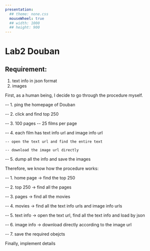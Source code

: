 ```yaml
---
presentation:
  ## theme: none.css
  mouseWheel: true
  ## width: 1000
  ## height: 900
---
```


<!-- slide -->
# Lab2 Douban

<!-- slide -->
## Requirement:

1. text info in json format 
2. images

<!-- slide -->
First, as a human being, 
I decide to go through the 
procedure myself.

<!-- slide -->
-- 1. ping the homepage of Douban

<!-- slide -->
-- 2. click and find top 250

<!-- slide -->
-- 3. 100 pages -- 25 films per page

<!-- slide -->
-- 4. each film has text info url and image info url
	
	-- open the text url and find the entire text
	
	-- download the image url directly

<!-- slide -->
-- 5. dump all the info and save the images

<!-- slide -->
Therefore, we know how the procedure works:

<!-- slide -->
-- 1. home page -> find the top 250

<!-- slide -->
-- 2. top 250 -> find all the pages

<!-- slide -->
-- 3. pages -> find all the movies

<!-- slide -->
-- 4. movies -> find all the text info urls and image info urls

<!-- slide -->
-- 5. text info -> open the text url, find all the text info and load by json

<!-- slide -->
-- 6. image info -> download directly according to the image url

<!-- slide -->
-- 7. save the required obejcts

<!-- slide -->
Finally, implement details